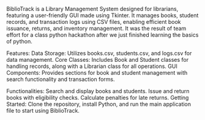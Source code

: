 BiblioTrack is a Library Management System designed for librarians, featuring a user-friendly GUI made using Tkinter. It manages books, student records, and transaction logs using CSV files, enabling efficient book issuance, returns, and inventory management. It was the result of team effort for a class python hackathon after we just finished learning the basics of python. 

Features:
Data Storage: Utilizes books.csv, students.csv, and logs.csv for data management.
Core Classes: Includes Book and Student classes for handling records, along with a Librarian class for all operations.
GUI Components: Provides sections for book and student management with search functionality and transaction forms.

Functionalities:
Search and display books and students.
Issue and return books with eligibility checks.
Calculate penalties for late returns.
Getting Started: Clone the repository, install Python, and run the main application file to start using BiblioTrack.
